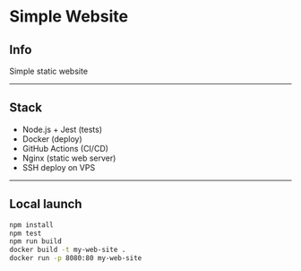 # Simple Website
## Info
Simple static website

---

## Stack

- Node.js + Jest (tests)
- Docker (deploy)
- GitHub Actions (CI/CD)
- Nginx (static web server)
- SSH deploy on VPS

---

## Local launch

```bash
npm install        
npm test           
npm run build    
docker build -t my-web-site .
docker run -p 8080:80 my-web-site
